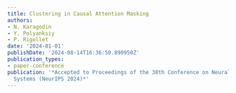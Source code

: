 ```yaml
---
title: Clustering in Causal Attention Masking
authors:
- N. Karagodin
- Y. Polyanksiy
- P. Rigollet
date: '2024-01-01'
publishDate: '2024-08-14T16:36:50.890950Z'
publication_types:
- paper-conference
publication: '*Accepted to Proceedings of the 38th Conference on Neural Information Processing
  Systems (NeurIPS 2024)*'
---
```

